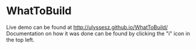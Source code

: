 # WhatToBuild

Live demo can be found at http://ulyssesz.github.io/WhatToBuild/
Documentation on how it was done can be found by clicking the "i" icon in the top left.

